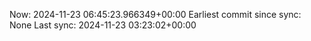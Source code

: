 Now: 2024-11-23 06:45:23.966349+00:00 Earliest commit since sync: None Last sync: 2024-11-23 03:23:02+00:00
